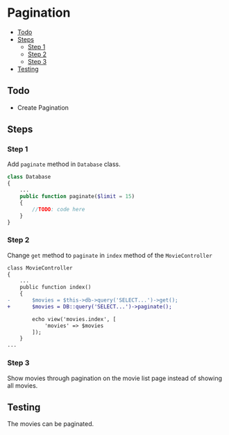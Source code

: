 # Pagination <!-- omit from toc -->

- [Todo](#todo)
- [Steps](#steps)
  - [Step 1](#step-1)
  - [Step 2](#step-2)
  - [Step 3](#step-3)
- [Testing](#testing)


## Todo

- Create Pagination

## Steps

### Step 1

Add `paginate` method in `Database` class.

```php
class Database
{
    ...
    public function paginate($limit = 15)
    {
        //TODO: code here
    }
}
```

### Step 2

Change `get` method to `paginate` in `index` method of the `MovieController`

```diff
class MovieController
{
    ...
    public function index()
    {
-       $movies = $this->db->query('SELECT...')->get();
+       $movies = DB::query('SELECT...')->paginate();

        echo view('movies.index', [
            'movies' => $movies
        ]);
    }
...
```

### Step 3

Show movies through pagination on the movie list page instead of showing all movies.

## Testing

The movies can be paginated.
